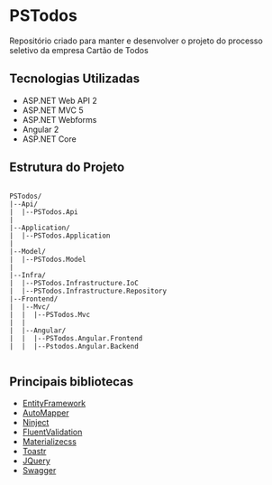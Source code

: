 # PSTodos
Repositório criado para manter e desenvolver o projeto do processo seletivo da empresa Cartão de Todos

## Tecnologias Utilizadas
- ASP.NET Web API 2
- ASP.NET MVC 5
- ASP.NET Webforms
- Angular 2
- ASP.NET Core

## Estrutura do Projeto
```

PSTodos/
|--Api/
|  |--PSTodos.Api
|
|--Application/
|  |--PSTodos.Application
|
|--Model/
|  |--PSTodos.Model
|
|--Infra/
|  |--PSTodos.Infrastructure.IoC
|  |--PSTodos.Infrastructure.Repository
|--Frontend/
|  |--Mvc/
|  |  |--PSTodos.Mvc
|  |
|  |--Angular/
|  |  |--PSTodos.Angular.Frontend
|  |  |--Pstodos.Angular.Backend


```

## Principais bibliotecas
- [EntityFramework](https://github.com/aspnet/EntityFramework6)
- [AutoMapper](https://github.com/AutoMapper/AutoMapper)
- [Ninject](https://github.com/ninject/Ninject)
- [FluentValidation](https://github.com/JeremySkinner/FluentValidation)
- [Materializecss](https://github.com/Dogfalo/materialize)
- [Toastr](https://github.com/CodeSeven/toastr)
- [JQuery](https://github.com/jquery/jquery)
- [Swagger](https://github.com/domaindrivendev/Swashbuckle)


